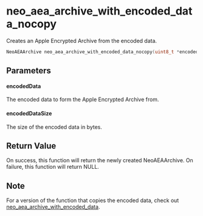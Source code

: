 # neo_aea_archive_with_encoded_data_nocopy
Creates an Apple Encrypted Archive from the encoded data.

```c
NeoAEAArchive neo_aea_archive_with_encoded_data_nocopy(uint8_t *encodedData, size_t encodedDataSize);
```

## Parameters

#### encodedData

The encoded data to form the Apple Encrypted Archive from.

#### encodedDataSize

The size of the encoded data in bytes.

## Return Value

On success, this function will return the newly created NeoAEAArchive. On failure, this function will return NULL.

## Note

For a version of the function that copies the encoded data, check out [neo_aea_archive_with_encoded_data](neo_aea_archive_with_encoded_data.md).